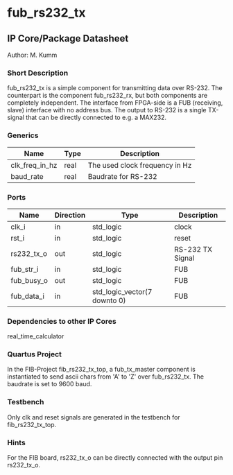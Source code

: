 # fub\_rs232\_tx
## IP Core/Package Datasheet
Author: M. Kumm

### Short Description
fub\_rs232\_tx is a simple component for transmitting data over RS-232. The counterpart is the component fub\_rs232\_rx, but both components are completely independent. The interface from FPGA-side is a FUB (receiving, slave) interface with no address bus. The output to RS-232 is a single TX-signal that can be directly connected to e.g. a MAX232.

### Generics

| Name           | Type | Description                    |
|----------------|------|--------------------------------|
| clk\_freq\_in\_hz | real | The used clock frequency in Hz |
| baud\_rate      | real | Baudrate for RS-232            |


### Ports

| Name       | Direction | Type                         | Description      |
|------------|-----------|------------------------------|------------------|
| clk\_i      | in        | std\_logic                    | clock            |
| rst\_i      | in        | std\_logic                    | reset            |
| rs232\_tx\_o | out       | std\_logic                    | RS-232 TX Signal |
| fub\_str\_i  | in        | std\_logic                    | FUB              |
| fub\_busy\_o | out       | std\_logic                    | FUB              |
| fub\_data\_i | in        | std\_logic\_vector(7 downto 0) | FUB              |

### Dependencies to other IP Cores
real\_time\_calculator

### Quartus Project
In the FIB-Project  fib\_rs232\_tx\_top, a fub\_tx\_master component is instantiated to send ascii chars from 'A' to 'Z' over fub\_rs232\_tx. The baudrate is set to 9600 baud. 

### Testbench
Only clk and reset signals are generated in the testbench for fib\_rs232\_tx\_top.

### Hints
For the FIB board, rs232\_tx\_o can be directly connected with the output pin rs232\_tx\_o.

